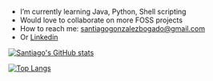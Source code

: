- I’m currently learning Java, Python, Shell scripting
- Would love to collaborate on more FOSS projects
- How to reach me: santiagogonzalezbogado@gmail.com
- Or [Linkedin](https://www.linkedin.com/in/santiago-gonzalez-62557221b/)

[![Santiago's GitHub stats](https://github-readme-stats.vercel.app/api?username=santigo-zero)](https://github.com/anuraghazra/github-readme-stats)

[![Top Langs](https://github-readme-stats.vercel.app/api/top-langs/?username=santigo-zero)](https://github.com/anuraghazra/github-readme-stats)
